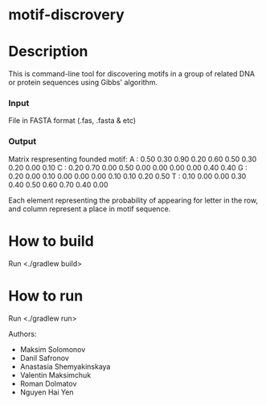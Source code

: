 # motif-discrovery

Description
===========
  This is command-line tool for discovering motifs in a group of related DNA or protein sequences using Gibbs' algorithm.
### Input
  File in FASTA format (.fas, .fasta & etc)
### Output
  Matrix respresenting founded motif:
      A : 0.50        0.30    0.90    0.20    0.60    0.50    0.30    0.20    0.00    0.10
      C : 0.20        0.70    0.00    0.50    0.00    0.00    0.00    0.00    0.40    0.40
      G : 0.20        0.00    0.10    0.00    0.00    0.00    0.10    0.10    0.20    0.50
      T : 0.10        0.00    0.00    0.30    0.40    0.50    0.60    0.70    0.40    0.00
  
  Each element representing the probability of appearing for letter in the row, and column represent a place in motif sequence.

How to build
============
Run <./gradlew build>

How to run
==========
Run <./gradlew run>

Authors:
- Maksim Solomonov
- Danil Safronov
- Anastasia Shemyakinskaya
- Valentin Maksimchuk
- Roman Dolmatov
- Nguyen Hai Yen
